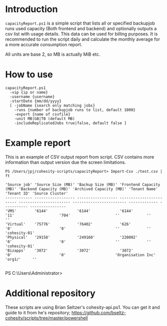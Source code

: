 # Introduction

`capacityReport.ps1` is a simple script that lists all or specified backupjob runs used capacity (Both frontend and backend) and optionally outputs a csv list with usage details. This data can be used for billing purposes. It is recommended to run the script daily and calculate the monthly average for a more accurate consumption report. 

All units are base 2, so MB is actually MiB etc.

# How to use

```
capacityReport.ps1 
  -vip {ip or name} 
  -username {username} 
  -startDate {mm/dd/yyyy} 
  [ -jobName {search only matching jobs} 
    -runs {number of backupjob runs to list, default 1000} 
    -export {name of csvfile}
    -unit MB|GB|TB (default MB)
    -includeReplicatedJobs true|false, default false ]
```
# Example report

This is an example of CSV output report from script. CSV contains more information than output version due the screen limitations.

```
PS /Users/jpj/cohesity-scripts/capacityReport> Import-Csv ./test.csv | ft  

'Source job' 'Source Size (MB)' 'Backup Size (MB)' 'Frontend Capacity (MB)' 'Backend Capacity (MB)' 'Archived Capacity (MB)' 'Tenant Name' 'Tenant ID' 'Source Cluster'
------------ ------------------ ------------------ ------------------------ ----------------------- ------------------------ ------------- ----------- ----------------
'VMS'        '6144'             '6144'             '6144'                   '11'                    '704'                    ''            ''          ''
'Virtual'    '75776'            '76402'            '626'                    '0'                     '0'                      ''            ''          'cohesity-01'
'Physical'   '29158'            '249160'           '220002'                 '0'                     '0'                      ''            ''          'cohesity-01'
'Bizapps'    '3072'             '3072'             '3072'                   '0'                     '0'                      'Organisation Inc'        'org1/'     ''


```

PS C:\Users\Administrator>
# Additional repository

These scripts are using Brian Seltzer's cohesity-api.ps1. You can get it and guide to it from he's repository; https://github.com/bseltz-cohesity/scripts/tree/master/powershell

